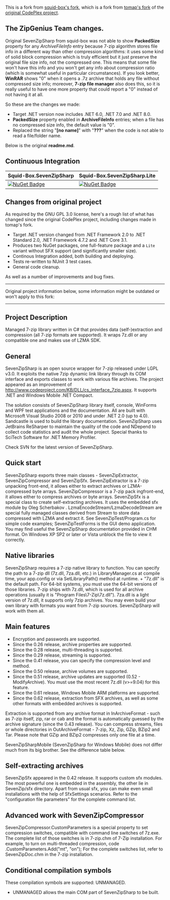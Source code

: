 This is a fork from [squid-box's fork](https://github.com/squid-box/SevenZipSharp), which is a fork from [tomap's fork](https://github.com/tomap/SevenZipSharp) of the [original CodePlex project](https://archive.codeplex.com/?p=sevenzipsharp).
## The ZipGenius Team changes.
Original SevenZipSharp from squid-box was not able to show **PackedSize** property for any *ArchiveFileInfo* entry because 7-zip algorithm stores file info in a different way than other compression algorithms: it uses some kind of solid block compression which is truly efficient but it just preserve the original file size info, not the compressed one. This means that some file won't have this info and you won't get any info about compression ratio (which is somewhat useful in particular circumstances).
If you look better, **WinRAR** shows "0" when it opens a .7z archive that holds any file without compressed size info; moreover, **7-zip file manager** also does this, so it is really useful to have one more property that could report a "0" instead of not having it at all.

So these are the changes we made:
* Target .NET version now includes .NET 6.0, .NET 7.0 and .NET 8.0.
* **PackedSize** property enabled in **ArchiveFileInfo** entries; when a file has no compressed size info, the default value is "0".
* Replaced the string "**[no name]**" with "**???**" when the code is not able to read a file/folder name.

Below is the original **readme.md**.

## Continuous Integration

| Squid-Box.SevenZipSharp                                                                                                          | Squid-Box.SevenZipSharp.Lite                                                                                                               |
|----------------------------------------------------------------------------------------------------------------------------------|--------------------------------------------------------------------------------------------------------------------------------------------|
| [![NuGet Badge](https://buildstats.info/nuget/Squid-Box.SevenZipSharp)](https://www.nuget.org/packages/Squid-Box.SevenZipSharp/) | [![NuGet Badge](https://buildstats.info/nuget/Squid-Box.SevenZipSharp.Lite)](https://www.nuget.org/packages/Squid-Box.SevenZipSharp.Lite/) |

## Changes from original project
As required by the GNU GPL 3.0 license, here's a rough list of what has changed since the original CodePlex project, including changes made in tomap's fork.

* Target .NET version changed from .NET Framework 2.0 to .NET Standard 2.0, .NET Framework 4.7.2 and .NET Core 3.1.
* Produces two NuGet packages, one full-feature package and a `Lite` variant without SFX support (and significantly smaller size).
* Continous Integration added, both building and deploying.
* Tests re-written to NUnit 3 test cases.
* General code cleanup.

As well as a number of improvements and bug fixes.

-------------------------------------------------------------

Original project information below, some information might be outdated or won't apply to this fork:

-------------------------------------------------------------

## Project Description
Managed 7-zip library written in C# that provides data (self-)extraction and compression (all 7-zip formats are supported). It wraps 7z.dll or any compatible one and makes use of LZMA SDK.

## General
SevenZipSharp is an open source wrapper for 7-zip released under LGPL v3.0. It exploits the native 7zip dynamic link library through its COM interface and exports classes to work with various file archives. The project appeared as an improvement of http://www.codeproject.com/KB/DLL/cs_interface_7zip.aspx. It supports .NET and Windows Mobile .NET Compact.

The solution consists of SevenZipSharp library itself, console, WinForms and WPF test applications and the documentation. All are built with Microsoft Visual Studio 2008 or 2010 and under .NET 2.0 (up to 4.0).
Sandcastle is used to build the library documentation.
SevenZipSharp uses JetBrains ReSharper to maintain the quality of the code and NDepend to collect code statistics and audit the whole project. Special thanks to SciTech Software for .NET Memory Profiler.

Check SVN for the latest version of SevenZipSharp.

## Quick start
SevenZipSharp exports three main classes - SevenZipExtractor, SevenZipCompressor and SevenZipSfx.
SevenZipExtractor is a 7-zip unpacking front-end, it allows either to extract archives or LZMA-compressed byte arrays.
SevenZipCompressor is a 7-zip pack ingfront-end, it allows either to compress archives or byte arrays.
SevenZipSfx is a special class to create self-extracting archives. It uses the embedded sfx module by Oleg Scherbakov .
LzmaEncodeStream/LzmaDecodeStream are special fully managed classes derived from Stream to store data compressed with LZMA and extract it.
See SevenZipTest/Program.cs for simple code examples; SevenZipTestForms is the GUI demo application.
You may find useful the SevenZipSharp documentation provided in CHM format. On Windows XP SP2 or later or Vista unblock the file to view it correctly.

## Native libraries
SevenZipSharp requires a 7-zip native library to function. You can specify the path to a 7-zip dll (7z.dll, 7za.dll, etc.) in LibraryManager.cs at compile time, your app.config or via SetLibraryPath() method at runtime. <Path to SevenZipSharp.dll> + "7z.dll" is the default path. For 64-bit systems, you must use the 64-bit versions of those libraries.
7-zip ships with 7z.dll, which is used for all archive operations (usually it is "Program Files\7-Zip\7z.dll"). 7za.dll is a light version of 7z.dll, it supports only 7zip archives. You may even build your own library with formats you want from 7-zip sources. SevenZipSharp will work with them all.

## Main features
* Encryption and passwords are supported.
* Since the 0.26 release, archive properties are supported.
* Since the 0.28 release, multi-threading is supported.
* Since the 0.29 release, streaming is supported.
* Since the 0.41 release, you can specify the compression level and method.
* Since the 0.50 release, archive volumes are supported.
* Since the 0.51 release, archive updates are supported (0.52 - ModifyArchive). You must use the most recent 7z.dll (v>=9.04) for this feature.
* Since the 0.61 release, Windows Mobile ARM platforms are supported.
* Since the 0.62 release, extraction from SFX archives, as well as some other formats with embedded archives is supported.

Extraction is supported from any archive format in InArchiveFormat - such as 7-zip itself, zip, rar or cab and the format is automatically guessed by the archive signature (since the 0.43 release).
You can compress streams, files or whole directories in OutArchiveFormat - 7-zip, Xz, Zip, GZip, BZip2 and Tar.
Please note that GZip and BZip2 compresses only one file at a time.

SevenZipSharpMobile (SevenZipSharp for Windows Mobile) does not differ much from its big brother. See the difference table below.

## Self-extracting archives
SevenZipSfx appeared in the 0.42 release. It supports custom sfx modules. The most powerful one is embedded in the assembly, the other lie in SevenZip/sfx directory. Apart from usual sfx, you can make even small installations with the help of SfxSettings scenarios. Refer to the "configuration file parameters" for the complete command list.

##  Advanced work with SevenZipCompressor
SevenZipCompressor.CustomParameters is a special property to set compression switches, compatible with command line switches of 7z.exe. The complete list of those switches is in 7-zip.chm of 7-Zip installation. For example, to turn on multi-threaded compression, code
<SevenZipCompressor Instance>.CustomParameters.Add("mt", "on");
For the complete switches list, refer to SevenZipDoc.chm in the 7-zip installation.

## Conditional compilation symbols
These compilation symbols are supported: UNMANAGED.
* UNMANAGED allows the main COM part of SevenZipSharp to be built.
